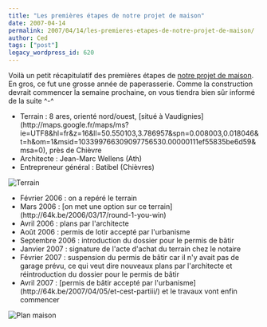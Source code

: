 ```yaml
---
title: "Les premières étapes de notre projet de maison"
date: 2007-04-14
permalink: 2007/04/14/les-premieres-etapes-de-notre-projet-de-maison/
author: Ced
tags: ["post"]
legacy_wordpress_id: 620
---
```


Voilà un petit récapitulatif des premières étapes de [notre projet de maison](http://64k.be/tag/maison). En gros, ce fut une grosse année de paperasserie. Comme la construction devrait commencer la semaine prochaine, on vous tiendra bien sûr informé de la suite ^-^
<ul>
	<li>Terrain : 8 ares, orienté nord/ouest, [situé à Vaudignies](http://maps.google.fr/maps/ms?ie=UTF8&amp;hl=fr&amp;z=16&amp;ll=50.550103,3.786957&amp;spn=0.008003,0.018046&amp;t=h&amp;om=1&amp;msid=103399766309097756530.00000111ef55835be6d59&amp;msa=0), près de Chièvre</li>
	<li>Architecte : Jean-Marc Wellens (Ath)</li>
	<li>Entrepreneur général :  Batibel (Chièvres)</li>
</ul>
<img src="https://64k.be/wp-content/uploads/2007/04/terrain2006-3.jpg" alt="Terrain" />
<ul>
	<li>Février 2006 : on a repéré le terrain</li>
	<li>Mars 2006 : [on met une option sur ce terrain](http://64k.be/2006/03/17/round-1-you-win)</li>
	<li>Avril 2006 : plans par l'architecte</li>
	<li>Août 2006 : permis de lotir accepté par l'urbanisme</li>
	<li>Septembre 2006 : introduction du dossier pour le permis de bâtir</li>
	<li>Janvier 2007 : signature de l'acte d'achat du terrain chez le notaire</li>
	<li>Février 2007 : suspension du permis de bâtir car il n'y avait pas de garage prévu, ce qui veut dire nouveaux plans par l'architecte et réintroduction du dossier pour le permis de bâtir</li>
	<li>Avril 2007 : [permis de bâtir accepté par l'urbanisme](http://64k.be/2007/04/05/et-cest-partiii/) et le travaux vont enfin commencer</li>
</ul>
<img src="https://64k.be/wp-content/uploads/2007/04/plan-maison.jpg" alt="Plan maison" />
